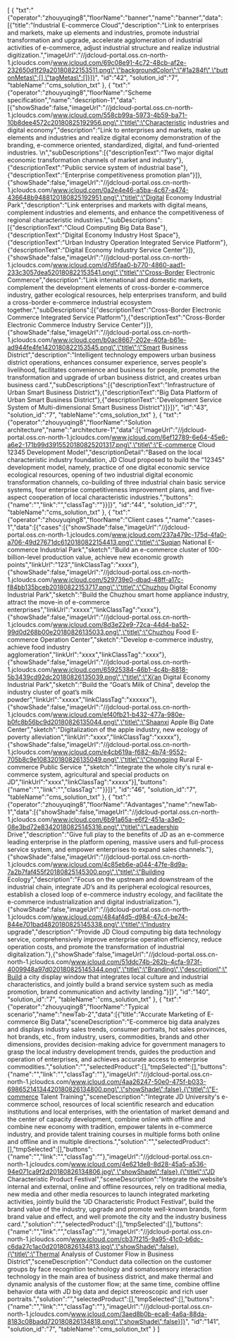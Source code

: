 [
	{
		"txt":"{\"operator\":\"zhouyuqing8\",\"floorName\":\"banner\",\"name\":\"banner\",\"data\":[{\"title\":\"Industrial E-commerce Cloud\",\"description\":\"Link to enterprises and markets, make up elements and industries, promote industrial transformation and upgrade, accelerate agglomeration of industrial activities of e-commerce, adjust industrial structure and realize industrial digitization.\",\"imageUrl\":\"//jdcloud-portal.oss.cn-north-1.jcloudcs.com/www.jcloud.com/69c08e91-4c72-48cb-af2e-232650d1f29a20180822153511.png\",\"backgroundColor\":\"#1a284f\",\"buttonMetas\":[],\"tagMetas\":[]}]}",
		"id":"42",
		"solution_id":"7",
		"tableName":"cms_solution_txt"
	},
	{
		"txt":"{\"operator\":\"zhouyuqing8\",\"floorName\":\"Scheme specification\",\"name\":\"description-1\",\"data\":[{\"showShade\":false,\"imageUrl\":\"//jdcloud-portal.oss.cn-north-1.jcloudcs.com/www.jcloud.com/558cb99a-5973-4b59-ba71-10b8dee4572c20180825192956.png\",\"title\":\"Characteristic industries and digital economy\",\"description\":\"Link to enterprises and markets, make up elements and industries and realize digital economy demonstration of the branding, e-commerce oriented, standardized, digital, and fund-oriented industries. \\n\",\"subDescriptions\":[{\"descriptionText\":\"Two major digital economic transformation channels of market and industry\"},{\"descriptionText\":\"Public service system of industrial base\"},{\"descriptionText\":\"Enterprise competitiveness promotion plan\"}]},{\"showShade\":false,\"imageUrl\":\"//jdcloud-portal.oss.cn-north-1.jcloudcs.com/www.jcloud.com/0a2e4e46-a5ba-4c67-a474-436648b9488120180825192951.png\",\"title\":\"Digital Economy Industrial Park\",\"description\":\"Link enterprises and markets with digital means, complement industries and elements, and enhance the competitiveness of regional characteristic industries.\",\"subDescriptions\":[{\"descriptionText\":\"Cloud Computing Big Data Base\"},{\"descriptionText\":\"Digital Economy Industry Host Space\"},{\"descriptionText\":\"Urban Industry Operation Integrated Service Platform\"},{\"descriptionText\":\"Digital Economy Industry Service Center\"}]},{\"showShade\":false,\"imageUrl\":\"//jdcloud-portal.oss.cn-north-1.jcloudcs.com/www.jcloud.com/d7d5faa0-b770-4860-aad1-233c3057dea520180822153541.png\",\"title\":\"Cross-Border Electronic Commerce\",\"description\":\"Link international and domestic markets, complement the development elements of cross-border e-commerce industry, gather ecological resources, help enterprises transform, and build a cross-border e-commerce industrial ecosystem together.\",\"subDescriptions\":[{\"descriptionText\":\"Cross-Border Electronic Commerce Integrated Service Platform\"},{\"descriptionText\":\"Cross-Border Electronic Commerce Industry Service Center\"}]},{\"showShade\":false,\"imageUrl\":\"//jdcloud-portal.oss.cn-north-1.jcloudcs.com/www.jcloud.com/b0ac8667-202e-40fa-b61e-ad944fe4fe1420180822153545.png\",\"title\":\"Smart Business District\",\"description\":\"Intelligent technology empowers urban business district operations, enhances consumer experience, serves people's livelihood, facilitates convenience and business for people, promotes the transformation and upgrade of urban business district, and creates urban business card.\",\"subDescriptions\":[{\"descriptionText\":\"Infrastructure of Urban Smart Business District\"},{\"descriptionText\":\"Big Data Platform of Urban Smart Business District\"},{\"descriptionText\":\"Development Service System of Multi-dimensional Smart Business District\"}]}]}",
		"id":"43",
		"solution_id":"7",
		"tableName":"cms_solution_txt"
	},
	{
		"txt":"{\"operator\":\"zhouyuqing8\",\"floorName\":\"Solution architecture\",\"name\":\"architecture-1\",\"data\":[{\"imageUrl\":\"//jdcloud-portal.oss.cn-north-1.jcloudcs.com/www.jcloud.com/6ef12789-6e64-45e6-a6e2-171b99d3915520180825201317.png\",\"title\":\"E-commerce Cloud 12345 Development Model\",\"descriptionDetail\":\"Based on the local characteristic industry foundation, JD Cloud proposed to build the \"12345\" development model, namely, practice of one digital economic service ecological resources, opening of two industrial digital economic transformation channels, co-building of three industrial chain basic service systems, four enterprise competitiveness improvement plans, and five-aspect cooperation of local characteristic industries.\",\"buttons\":{\"name\":\"\",\"link\":\"\",\"classTag\":\"\"}}]}",
		"id":"44",
		"solution_id":"7",
		"tableName":"cms_solution_txt"
	},
	{
		"txt":"{\"operator\":\"zhouyuqing8\",\"floorName\":\"Client cases \",\"name\":\"cases-1\",\"data\":[{\"cases\":[{\"showShade\":false,\"imageUrl\":\"//jdcloud-portal.oss.cn-north-1.jcloudcs.com/www.jcloud.com/237a479c-175d-4fa0-a706-49d27671dc6120180822154413.png\",\"title\":\"Suqian National E-commerce Industrial Park\",\"sketch\":\"Build an e-commerce cluster of 100-billion-level production value, achieve new economic growth points\",\"linkUrl\":\"123\",\"linkClassTag\":\"xxxx\"},{\"showShade\":false,\"imageUrl\":\"//jdcloud-portal.oss.cn-north-1.jcloudcs.com/www.jcloud.com/529739e0-dbad-48ff-a17c-f84bb135bceb20180822153717.png\",\"title\":\"Chuzhou Digital Economy Industrial Park\",\"sketch\":\"Build the Chuzhou smart home appliance industry, attract the move-in of e-commerce enterprises\",\"linkUrl\":\"xxxxx\",\"linkClassTag\":\"xxxx\"},{\"showShade\":false,\"imageUrl\":\"//jdcloud-portal.oss.cn-north-1.jcloudcs.com/www.jcloud.com/8d3e22e9-72ca-44d4-ba52-99d0d268b00e20180826135033.png\",\"title\":\"Chuzhou Food E-commerce Operation Center\",\"sketch\":\"Develop e-commerce industry, achieve food industry agglomeration\",\"linkUrl\":\"xxxx\",\"linkClassTag\":\"xxxx\"},{\"showShade\":false,\"imageUrl\":\"//jdcloud-portal.oss.cn-north-1.jcloudcs.com/www.jcloud.com/65925384-46b1-4c4b-8818-5b3439cd92dc20180826135039.png\",\"title\":\"Xi’an Digital Economy Industrial Park\",\"sketch\":\"Build the “Goat’s Milk of China”, develop the industry cluster of goat’s milk powder\",\"linkUrl\":\"xxxxx\",\"linkClassTag\":\"xxxxxx\"},{\"showShade\":false,\"imageUrl\":\"//jdcloud-portal.oss.cn-north-1.jcloudcs.com/www.jcloud.com/ef40fb21-b432-477a-980e-b0fc8b56bc9d20180826135044.png\",\"title\":\"Shaanxi Apple Big Date Center\",\"sketch\":\"Digitalization of the apple industry, new ecology of poverty alleviation\",\"linkUrl\":\"xxxx\",\"linkClassTag\":\"xxxxx\"},{\"showShade\":false,\"imageUrl\":\"//jdcloud-portal.oss.cn-north-1.jcloudcs.com/www.jcloud.com/e4cb619a-f682-4b74-9552-705b8c9e108320180826135049.png\",\"title\":\"Chongqing Rural E-commerce Public Service \",\"sketch\":\"Integrate the whole city's rural e-commerce system, agricultural and special products on JD\",\"linkUrl\":\"xxxx\",\"linkClassTag\":\"xxxxx\"}],\"buttons\":{\"name\":\"\",\"link\":\"\",\"classTag\":\"\"}}]}",
		"id":"46",
		"solution_id":"7",
		"tableName":"cms_solution_txt"
	},
	{
		"txt":"{\"operator\":\"zhouyuqing8\",\"floorName\":\"Advantages\",\"name\":\"newTab-1\",\"data\":[{\"showShade\":false,\"imageUrl\":\"//jdcloud-portal.oss.cn-north-1.jcloudcs.com/www.jcloud.com/6b91a65a-e6f2-451a-a3e0-08e3bd72e83420180825145316.png\",\"title\":\"Leadership Drive\",\"description\":\"Give full play to the benefits of JD as an e-commerce leading enterprise in the platform opening, massive users and full-process service system, and empower enterprises to expand sales channels.\"},{\"showShade\":false,\"imageUrl\":\"//jdcloud-portal.oss.cn-north-1.jcloudcs.com/www.jcloud.com/4c85eb6e-a044-47fe-8d9a-7a2b7faf455f20180825145300.png\",\"title\":\"Building Ecology\",\"description\":\"Focus on the upstream and downstream of the industrial chain, integrate JD’s and its peripheral ecological resources, establish a closed loop of e-commerce industry ecology, and facilitate the e-commerce industrialization and digital industrialization.\"},{\"showShade\":false,\"imageUrl\":\"//jdcloud-portal.oss.cn-north-1.jcloudcs.com/www.jcloud.com/484af4d5-d984-47c4-be74-844e701bad4820180825145338.png\",\"title\":\"Industry upgrade\",\"description\":\"Provide JD Cloud computing big data technology service, comprehensively improve enterprise operation efficiency, reduce operation costs, and promote the transformation of industrial digitalization.\"},{\"showShade\":false,\"imageUrl\":\"//jdcloud-portal.oss.cn-north-1.jcloudcs.com/www.jcloud.com/51ddc74b-262b-4cfa-973f-4009948a97d020180825145344.png\",\"title\":\"Branding\",\"description\":\"Build a city display window that integrates local culture and industrial characteristics, and jointly build a brand service system such as media promotion, brand communication and activity landing.\"}]}",
		"id":"140",
		"solution_id":"7",
		"tableName":"cms_solution_txt"
	},
	{
		"txt":"{\"operator\":\"zhouyuqing8\",\"floorName\":\"Typical scenario\",\"name\":\"newTab-2\",\"data\":[{\"title\":\"Accurate Marketing of E-commerce Big Data\",\"sceneDescription\":\"E-commerce big data analyzes and displays industry sales trends, consumer portraits, hot sales provinces, hot brands, etc., from industry, users, commodities, brands and other dimensions, provides decision-making advice for government managers to grasp the local industry development trends, guides the production and operation of enterprises, and achieves accurate access to enterprise commodities.\",\"solution\":\"\",\"selectedProduct\":[],\"tmpSelected\":[],\"buttons\":{\"name\":\"\",\"link\":\"\",\"classTag\":\"\"},\"imageUrl\":\"//jdcloud-portal.oss.cn-north-1.jcloudcs.com/www.jcloud.com/4aa26247-50e0-475f-b033-69865214134420180826134800.png\",\"showShade\":false},{\"title\":\"E-commerce Talent Training\",\"sceneDescription\":\"Integrate JD University's e-commerce school, resources of local scientific research and education institutions and local enterprises, with the orientation of market demand and the center of capacity development, combine online with offline and combine new economy with tradition, empower talents in e-commerce industry, and provide talent training courses in multiple forms both online and offline and in multiple directions.\",\"solution\":\"\",\"selectedProduct\":[],\"tmpSelected\":[],\"buttons\":{\"name\":\"\",\"link\":\"\",\"classTag\":\"\"},\"imageUrl\":\"//jdcloud-portal.oss.cn-north-1.jcloudcs.com/www.jcloud.com/4e621de8-8d28-45a5-a536-94e071ca9f2d20180826134806.jpg\",\"showShade\":false},{\"title\":\"JD Characteristic Product Festival\",\"sceneDescription\":\"Integrate the website’s internal and external, online and offline resources, rely on traditional media, new media and other media resources to launch integrated marketing activities, jointly build the “JD Characteristic Product Festival”, build the brand value of the industry, upgrade and promote well-known brands, form brand value and effect, and well promote the city and the industry business card.\",\"solution\":\"\",\"selectedProduct\":[],\"tmpSelected\":[],\"buttons\":{\"name\":\"\",\"link\":\"\",\"classTag\":\"\"},\"imageUrl\":\"//jdcloud-portal.oss.cn-north-1.jcloudcs.com/www.jcloud.com/cb37f215-9a95-41c0-b6dc-c6da27c1ac0d20180826134813.jpg\",\"showShade\":false},{\"title\":\"Thermal Analysis of Customer Flow in Business District\",\"sceneDescription\":\"Conduct data collection on the customer groups by face recognition technology and somatosensory interaction technology in the main area of business district, and make thermal and dynamic analysis of the customer flow; at the same time, combine offline behavior data with JD big data and depict stereoscopic and rich user portraits.\",\"solution\":\"\",\"selectedProduct\":[],\"tmpSelected\":[],\"buttons\":{\"name\":\"\",\"link\":\"\",\"classTag\":\"\"},\"imageUrl\":\"//jdcloud-portal.oss.cn-north-1.jcloudcs.com/www.jcloud.com/3aed8b0b-eca8-4a6a-88da-8183c08badd720180826134818.png\",\"showShade\":false}]}",
		"id":"141",
		"solution_id":"7",
		"tableName":"cms_solution_txt"
	}
]